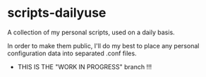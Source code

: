 # scripts-dailyuse
A collection of my personal scripts, used on a daily basis.

In order to make them public, I'll do my best to place any personal configuration data into separated .conf files.

* THIS IS THE "WORK IN PROGRESS" branch !!!
